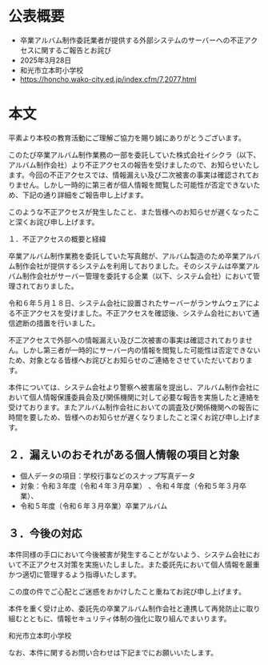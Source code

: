 # 公表概要
- 卒業アルバム制作委託業者が提供する外部システムのサーバーへの不正アクセスに関するご報告とお詫び
- 2025年3月28日
- 和光市立本町小学校
- https://honcho.wako-city.ed.jp/index.cfm/7,2077,html

# 本文
平素より本校の教育活動にご理解ご協力を賜り誠にありがとうございます。

このたび卒業アルバム制作業務の一部を委託していた株式会社イシクラ（以下、アルバム制作会社）より不正アクセスの報告を受けましたので、お知らせいたします。今回の不正アクセスでは、情報漏えい及び二次被害の事実は確認されておりません。しかし一時的に第三者が個人情報を閲覧した可能性が否定できないため、下記の通り詳細をご報告申し上げます。

このような不正アクセスが発生したこと、また皆様へのお知らせが遅くなったこと深くお詫び申し上げます。

１．不正アクセスの概要と経緯

卒業アルバム制作業務を委託していた写真館が、アルバム製造のため卒業アルバム制作会社が提供するシステムを利用しておりました。そのシステムは卒業アルバム制作会社がサーバー管理を委託する企業（以下、システム会社）において管理されておりました。

令和６年５月１８日、システム会社に設置されたサーバーがランサムウェアによる不正アクセスを受けました。不正アクセスを確認後、システム会社において通信遮断の措置を行いました。

不正アクセスで外部への情報漏えい及び二次被害の事実は確認されておりません。しかし第三者が一時的にサーバー内の情報を閲覧した可能性は否定できないため、対象となる皆様へお詫びとお知らせのご連絡をさせていただいております。

本件については、システム会社より警察へ被害届を提出し、アルバム制作会社において個人情報保護委員会及び関係機関に対して必要な報告を実施したと連絡を受けております。またアルバム制作会社においての調査及び関係機関への報告に時間を要しため、皆様へのお知らせが遅くなりましたこと深くお詫び申し上げます。

## ２．漏えいのおそれがある個人情報の項目と対象
- 個人データの項目：学校行事などのスナップ写真データ
- 対象：令和３年度（令和４年３月卒業） 、令和４年度（令和５年３月卒業）、
- 令和５年度（令和６年３月卒業）卒業アルバム

## ３．今後の対応
本件同様の手口において今後被害が発生することがないよう、システム会社において不正アクセス対策を実施いたしました。また委託先において個人情報を厳重かつ適切に管理するよう指導いたします。

この度の件でご心配とご迷惑をおかけしたこと重ねてお詫び申し上げます。

本件を重く受け止め、委託先の卒業アルバム制作会社と連携して再発防止に取り組むとともに、情報セキュリティ体制の強化に取り組んでまいります。

和光市立本町小学校

なお、本件に関するお問い合わせは下記までにお願いいたします。
